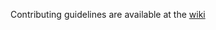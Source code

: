 Contributing guidelines are available at the [wiki](https://github.com/martypitt/swagger-springmvc/wiki/Contribution-guidelines)

